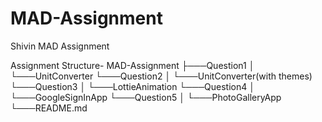 # MAD-Assignment

Shivin MAD Assignment 

Assignment Structure-
  MAD-Assignment
  ├───Question1
  │   └───UnitConverter
  └───Question2
  │   └───UnitConverter(with themes)
  └───Question3
  │   └───LottieAnimation
  └───Question4
  │   └───GoogleSignInApp
  └───Question5
  │   └───PhotoGalleryApp
  └───README.md

